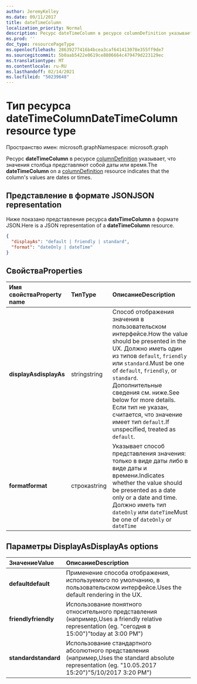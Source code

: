 ```yaml
---
author: JeremyKelley
ms.date: 09/11/2017
title: dateTimeColumn
localization_priority: Normal
description: Ресурс dateTimeColumn в ресурсе columnDefinition указывает, что значения столбца представляют собой даты или время.
ms.prod: ''
doc_type: resourcePageType
ms.openlocfilehash: 28639277416b4bcea3caf641413078e355ff9de7
ms.sourcegitcommit: 5b0aab5422e0619ce8806664c479479d223129ec
ms.translationtype: MT
ms.contentlocale: ru-RU
ms.lasthandoff: 02/14/2021
ms.locfileid: "50239648"
---
```

# <a name="datetimecolumn-resource-type"></a><span data-ttu-id="f2579-103">Тип ресурса dateTimeColumn</span><span class="sxs-lookup"><span data-stu-id="f2579-103">DateTimeColumn resource type</span></span>

<span data-ttu-id="f2579-104">Пространство имен: microsoft.graph</span><span class="sxs-lookup"><span data-stu-id="f2579-104">Namespace: microsoft.graph</span></span>

<span data-ttu-id="f2579-105">Ресурс **dateTimeColumn** в ресурсе [columnDefinition](columndefinition.md) указывает, что значения столбца представляют собой даты или время.</span><span class="sxs-lookup"><span data-stu-id="f2579-105">The **dateTimeColumn** on a [columnDefinition](columndefinition.md) resource indicates that the column's values are dates or times.</span></span>

## <a name="json-representation"></a><span data-ttu-id="f2579-106">Представление в формате JSON</span><span class="sxs-lookup"><span data-stu-id="f2579-106">JSON representation</span></span>

<span data-ttu-id="f2579-107">Ниже показано представление ресурса **dateTimeColumn** в формате JSON.</span><span class="sxs-lookup"><span data-stu-id="f2579-107">Here is a JSON representation of a **dateTimeColumn** resource.</span></span>
<!-- { "blockType": "resource", "@odata.type": "microsoft.graph.dateTimeColumn" } -->

```json
{
  "displayAs": "default | friendly | standard",
  "format": "dateOnly | dateTime"
}
```

## <a name="properties"></a><span data-ttu-id="f2579-108">Свойства</span><span class="sxs-lookup"><span data-stu-id="f2579-108">Properties</span></span>

| <span data-ttu-id="f2579-109">Имя свойства</span><span class="sxs-lookup"><span data-stu-id="f2579-109">Property name</span></span>      | <span data-ttu-id="f2579-110">Тип</span><span class="sxs-lookup"><span data-stu-id="f2579-110">Type</span></span>               | <span data-ttu-id="f2579-111">Описание</span><span class="sxs-lookup"><span data-stu-id="f2579-111">Description</span></span>
|:-------------------|:-------------------|:----------------------------------------------
| <span data-ttu-id="f2579-112">**displayAs**</span><span class="sxs-lookup"><span data-stu-id="f2579-112">**displayAs**</span></span>      | <span data-ttu-id="f2579-113">string</span><span class="sxs-lookup"><span data-stu-id="f2579-113">string</span></span>             | <span data-ttu-id="f2579-114">Способ отображения значения в пользовательском интерфейсе.</span><span class="sxs-lookup"><span data-stu-id="f2579-114">How the value should be presented in the UX.</span></span> <span data-ttu-id="f2579-115">Должно иметь один из типов `default`, `friendly` или `standard`.</span><span class="sxs-lookup"><span data-stu-id="f2579-115">Must be one of `default`, `friendly`, or `standard`.</span></span> <span data-ttu-id="f2579-116">Дополнительные сведения см. ниже.</span><span class="sxs-lookup"><span data-stu-id="f2579-116">See below for more details.</span></span> <span data-ttu-id="f2579-117">Если тип не указан, считается, что значение имеет тип `default`.</span><span class="sxs-lookup"><span data-stu-id="f2579-117">If unspecified, treated as `default`.</span></span>
| <span data-ttu-id="f2579-118">**format**</span><span class="sxs-lookup"><span data-stu-id="f2579-118">**format**</span></span>         | <span data-ttu-id="f2579-119">строка</span><span class="sxs-lookup"><span data-stu-id="f2579-119">string</span></span>             | <span data-ttu-id="f2579-120">Указывает способ представления значения: только в виде даты либо в виде даты и времени.</span><span class="sxs-lookup"><span data-stu-id="f2579-120">Indicates whether the value should be presented as a date only or a date and time.</span></span> <span data-ttu-id="f2579-121">Должно иметь тип `dateOnly` или `dateTime`</span><span class="sxs-lookup"><span data-stu-id="f2579-121">Must be one of `dateOnly` or `dateTime`</span></span>

## <a name="displayas-options"></a><span data-ttu-id="f2579-122">Параметры DisplayAs</span><span class="sxs-lookup"><span data-stu-id="f2579-122">DisplayAs options</span></span>

| <span data-ttu-id="f2579-123">Значение</span><span class="sxs-lookup"><span data-stu-id="f2579-123">Value</span></span>        | <span data-ttu-id="f2579-124">Описание</span><span class="sxs-lookup"><span data-stu-id="f2579-124">Description</span></span>
|:-------------|:--------------------------------------------------------------
| <span data-ttu-id="f2579-125">**default**</span><span class="sxs-lookup"><span data-stu-id="f2579-125">**default**</span></span>  | <span data-ttu-id="f2579-126">Применение способа отображения, используемого по умолчанию, в пользовательском интерфейсе.</span><span class="sxs-lookup"><span data-stu-id="f2579-126">Uses the default rendering in the UX.</span></span>
| <span data-ttu-id="f2579-127">**friendly**</span><span class="sxs-lookup"><span data-stu-id="f2579-127">**friendly**</span></span> | <span data-ttu-id="f2579-128">Использование понятного относительного представления (например,</span><span class="sxs-lookup"><span data-stu-id="f2579-128">Uses a friendly relative representation (eg.</span></span> <span data-ttu-id="f2579-129">"сегодня в 15:00")</span><span class="sxs-lookup"><span data-stu-id="f2579-129">"today at 3:00 PM")</span></span>
| <span data-ttu-id="f2579-130">**standard**</span><span class="sxs-lookup"><span data-stu-id="f2579-130">**standard**</span></span> | <span data-ttu-id="f2579-131">Использование стандартного абсолютного представления (например,</span><span class="sxs-lookup"><span data-stu-id="f2579-131">Uses the standard absolute representation (eg.</span></span> <span data-ttu-id="f2579-132">"10.05.2017 15:20")</span><span class="sxs-lookup"><span data-stu-id="f2579-132">"5/10/2017 3:20 PM")</span></span>


<!-- {
  "type": "#page.annotation",
  "description": "",
  "keywords": "",
  "section": "documentation",
  "suppressions": [
    "Warning: /api-reference/v1.0/resources/choicecolumn.md:
      Found potential enums in resource example that weren't defined in a table:(checkBoxes,dropDownMenu,radioButtons) are in resource, but () are in table",
    "Warning: /api-reference/v1.0/resources/datetimecolumn.md:
      Found potential enums in resource example that weren't defined in a table:(default,friendly,standard) are in resource, but () are in table",
    "Warning: /api-reference/v1.0/resources/datetimecolumn.md:
      Found potential enums in resource example that weren't defined in a table:(dateOnly,dateTime) are in resource, but () are in table"
  ],
  "tocPath": "Resources/DateTimeColumn"
} -->

